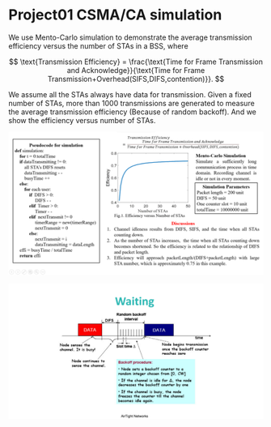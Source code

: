 # Project01 CSMA/CA simulation
We use Mento-Carlo simulation to demonstrate the average transmission efficiency versus the number of STAs in a BSS, where 

$$
\text{Transmission Efficiency} = \frac{\text{Time for Frame Transmission and Acknowledge}}{\text{Time for Frame Transmission+Overhead(SIFS,DIFS,contention)}}.
$$

We assume all the STAs always have data for transmission. Given a fixed number of STAs, more than 1000 transmissions are generated to measure the average transmission efficiency (Because of random backoff). And we show the efficiency versus number of STAs.

![1](project1.png)

![2](CSMAwaiting.png)
